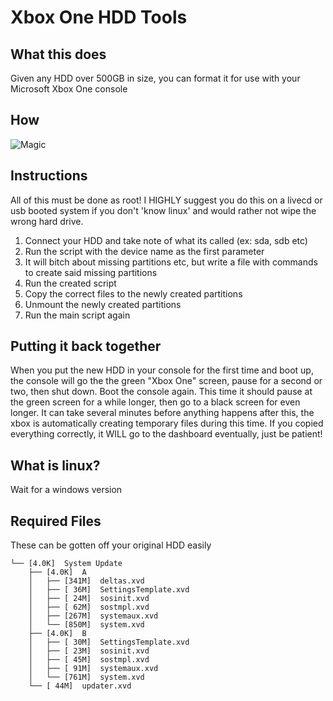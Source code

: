 Xbox One HDD Tools
==================

What this does
--------------

Given any HDD over 500GB in size, you can format it for use with your Microsoft Xbox One console


How
---

![Magic](http://i.imgur.com/56WNIjG.gif)


Instructions
------------

All of this must be done as root!
I HIGHLY suggest you do this on a livecd or usb booted system if you don't 'know linux' and would rather not wipe the wrong hard drive.

1. Connect your HDD and take note of what its called (ex: sda, sdb etc)
2. Run the script with the device name as the first parameter
3. It will bitch about missing partitions etc, but write a file with commands to create said missing partitions
4. Run the created script
5. Copy the correct files to the newly created partitions
6. Unmount the newly created partitions
7. Run the main script again


Putting it back together
------------------------

When you put the new HDD in your console for the first time and boot up, the console will go the the green "Xbox One" screen, pause for a second or two, then shut down. Boot the console again.  This time it should pause at the green screen for a while longer, then go to a black screen for even longer.  It can take several minutes before anything happens after this, the xbox is automatically creating temporary files during this time.  If you copied everything correctly, it WILL go to the dashboard eventually, just be patient!


What is linux?
--------------

Wait for a windows version


Required Files
--------------

These can be gotten off your original HDD easily

```
└── [4.0K]  System Update
    ├── [4.0K]  A
    │   ├── [341M]  deltas.xvd
    │   ├── [ 36M]  SettingsTemplate.xvd
    │   ├── [ 24M]  sosinit.xvd
    │   ├── [ 62M]  sostmpl.xvd
    │   ├── [267M]  systemaux.xvd
    │   └── [850M]  system.xvd
    ├── [4.0K]  B
    │   ├── [ 30M]  SettingsTemplate.xvd
    │   ├── [ 23M]  sosinit.xvd
    │   ├── [ 45M]  sostmpl.xvd
    │   ├── [ 91M]  systemaux.xvd
    │   └── [761M]  system.xvd
    └── [ 44M]  updater.xvd

```
